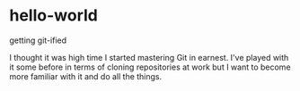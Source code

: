 # hello-world
getting git-ified

I thought it was high time I started mastering Git in earnest. I've played with it some before in terms of cloning repositories at work but I want to become more familiar with it and do all the things.

